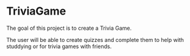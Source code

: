 # TriviaGame
The goal of this project is to create a Trivia Game.

The user will be able to create quizzes and complete them to help with studdying or for trivia games with friends. 
